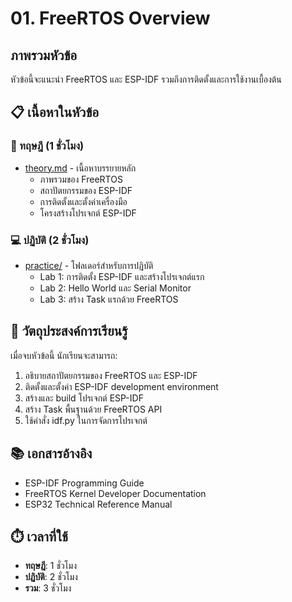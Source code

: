 # 01. FreeRTOS Overview

## ภาพรวมหัวข้อ

หัวข้อนี้จะแนะนำ FreeRTOS และ ESP-IDF รวมถึงการติดตั้งและการใช้งานเบื้องต้น

## 📋 เนื้อหาในหัวข้อ

### 📖 ทฤษฎี (1 ชั่วโมง)
- [theory.md](theory.md) - เนื้อหาบรรยายหลัก
  - ภาพรวมของ FreeRTOS
  - สถาปัตยกรรมของ ESP-IDF
  - การติดตั้งและตั้งค่าเครื่องมือ
  - โครงสร้างโปรเจกต์ ESP-IDF

### 💻 ปฏิบัติ (2 ชั่วโมง)
- [practice/](practice/) - โฟลเดอร์สำหรับการปฏิบัติ
  - Lab 1: การติดตั้ง ESP-IDF และสร้างโปรเจกต์แรก
  - Lab 2: Hello World และ Serial Monitor
  - Lab 3: สร้าง Task แรกด้วย FreeRTOS

## 🎯 วัตถุประสงค์การเรียนรู้

เมื่อจบหัวข้อนี้ นักเรียนจะสามารถ:
1. อธิบายสถาปัตยกรรมของ FreeRTOS และ ESP-IDF
2. ติดตั้งและตั้งค่า ESP-IDF development environment
3. สร้างและ build โปรเจกต์ ESP-IDF
4. สร้าง Task พื้นฐานด้วย FreeRTOS API
5. ใช้คำสั่ง idf.py ในการจัดการโปรเจกต์

## 📚 เอกสารอ้างอิง
- ESP-IDF Programming Guide
- FreeRTOS Kernel Developer Documentation
- ESP32 Technical Reference Manual

## ⏱️ เวลาที่ใช้
- **ทฤษฎี**: 1 ชั่วโมง
- **ปฏิบัติ**: 2 ชั่วโมง
- **รวม**: 3 ชั่วโมง